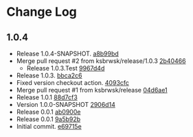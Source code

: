 # Change Log

## 1.0.4
* Release 1.0.4-SNAPSHOT. [a8b99bd](a8b99bdd8e6cb1ef783b41fc0e6444841de1d0ae)
* Merge pull request #2 from ksbrwsk/release/1.0.3 [2b40466](2b4046677809f3154d9e2cb69afa4923aa1509ca)
    * Release 1.0.3.Test [9967d4d](9967d4dd2728a0fdcf9c342e87cce1bd6e0aceb7)
* Release 1.0.3. [bbca2c6](bbca2c631a5fcd436d8f78c43ef8f62b71b6f316)
* Fixed version checkout action. [4093cfc](4093cfc4a0e9ab5477a5be42f45b813d9aa07f87)
* Merge pull request #1 from ksbrwsk/release [04d6ae1](04d6ae1994f0a17c59cb5e435649b88b3ff087fd)
* Release 1.0.1 [88d7cf3](88d7cf31c68b1ba036941076a8d7fe572d18eac1)
* Version 1.0.0-SNAPSHOT [2906d14](2906d14ea90fada8dffb6f6eee45ac482ab96933)
* Release 0.0.1 [ab0900e](ab0900ec3732b7182fc495c08d56293ad477005e)
* Release 0.0.1 [9a5b92b](9a5b92b3946921095a44c6e7526162093809ba2c)
* Initial commit. [e69715e](e69715ead12d749dcbc5b0c3298eea0ed180b2a1)

